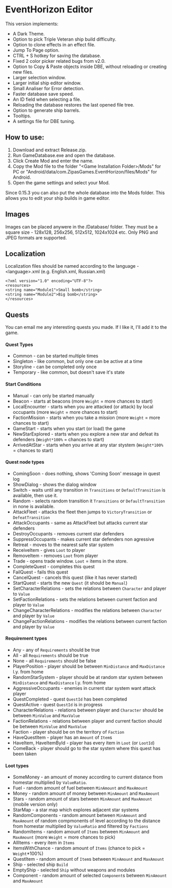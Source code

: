 # EventHorizon Editor

This version implements:

- A Dark Theme.
- Option to pick Triple Veteran ship build difficulty.
- Option to clone effects in an effect file.
- Jump To Page option.
- CTRL + S hotkey for saving the database.
- Fixed 2 color picker related bugs from v2.0.
- Option to Copy & Paste objects inside DBE, without reloading or creating new files.
- Larger selection window.
- Larger initial ship editor window.
- Small Analiser for Error detection.
- Faster database save speed.
- An ID field when selecting a file.
- Reloading the database restores the last opened file tree.
- Option to generate ship barrels.
- Tooltips.
- A settings file for DBE tuning.

## How to use:

1. Download and extract Release.zip.
2. Run GameDatabase.exe and open the database.
3. Click Create Mod and enter the name.
4. Copy the Mod file to the folder "\<Game Installation Folder\>/Mods" for PC or "Android/data/com.ZipasGames.EventHorizon/files/Mods" for Android.
5. Open the game settings and select your Mod.

Since 0.15.3 you can also put the whole database into the Mods folder. This allows you to edit your ship builds in game editor.

## Images

Images can be placed anywere in the /Database/ folder. They must be a square size - 128x128, 256x256, 512x512, 1024x1024 etc. Only PNG and JPEG formats are supported.

## Localization

Localization files should be named according to the language - \<language\>.xml (e.g. English.xml, Russian.xml)

```
<?xml version="1.0" encoding="UTF-8"?>
<resources>
<string name="Module1">Small bomb</string>
<string name="Module2">Big bomb</string>
</resources>
```

## Quests

You can email me any interesting quests you made. If I like it, I'll add it to the game.

#### Quest Types
* Common - can be started multiple times
* Singleton - like common, but only one can be active at a time
* Storyline - can be completed only once
* Temporary - like common, but doesn't save it's state

#### Start Conditions
* Manual - can only be started manually
* Beacon - starts at beacons (more `Weight` = more chances to start)
* LocalEncounter - starts when you are attacked (or attack) by local occupants (more `Weight` = more chances to start)
* FactionMission - starts when you take a mission (more `Weight` = more chances to start)
* GameStart - starts when you start (or load) the game
* NewStarExplored - starts when you explore a new star and defeat its defenders (`Weight*100%` = chances to start)
* ArrivedAtStar - starts when you arrive at any star stystem (`Weight*100%` = chances to start)

#### Quest node types
* ComingSoon - does nothing, shows 'Coming Soon' message in quest log
* ShowDialog - shows the dialog window
* Switch - waits until any transition in `Transitions` or `DefaultTransition` is available, then use it.
* Random - selects random transition it `Transitions` or `DefaultTransition` in none is available.
* AttackFleet - attacks the fleet then jumps to `VictoryTransition` or `DefeatTransition`
* AttackOccupants - same as AttackFleet but attacks current star defenders
* DestroyOccupants - removes current star defenders
* SuppressOccupants - makes current star defenders non agressive
* Retreat - moves to the nearest safe star system
* ReceiveItem - gives `Loot` to player
* RemoveItem - removes `Loot` from player
* Trade - opens trade window. `Loot` = items in the store.
* CompleteQuest - completes this quest
* FailQuest - fails this quest
* CancelQuest - cancels this quest (like it has never started)
* StartQuest - starts the new `Quest` (it should be `Manual`)
* SetCharacterRelations - sets the relations between `Character` and player to `Value`
* SetFactionRelations - sets the relations between current faction and player to `Value`
* ChangeCharacterRelations - modifies the relations between `Character` and player by `Value`
* ChangeFactionRelations - modifies the relations between current faction and player by `Value`

#### Requirement types
* Any - any of `Requirements` should be true
* All - all `Requirements` should be true
* None - all `Requirements` should be false
* PlayerPosition - player should be between `MinDistance` and `MaxDistance` l.y. from home
* RandomStarSystem - player should be at random star system between `MinDistance` and `MaxDistance` l.y. from home
* AggressiveOccupants - enemies in current star system want attack player
* QuestCompleted - quest `QuestId` has been completed
* QuestActive - quest `QuestId` is in progress
* CharacterRelations - relations between player and `Character` should be between `MinValue` and `MaxValue`
* FactionRelations - relations between player and current faction should be between `MinValue` and `MaxValue`
* Faction - player should be on the territory of `Faction`
* HaveQuestItem - player has an `Amount` of `Item`s
* HaveItem, HaveItemById - player has every item in `Loot` (or `LootId`)
* ComeBack - player should go to the star system where this quest has been taken

#### Loot types
* SomeMoney - an amount of money according to current distance from homestar multiplied by `ValueRatio`.
* Fuel - random amount of fuel between `MinAmount` and `MaxAmount`
* Money - random amount of money between `MinAmount` and `MaxAmount`
* Stars - random amount of stars between `MinAmount` and `MaxAmount` (mobile version only)
* StarMap - a star map which explores adjacent star systems
* RandomComponents - random amount between `MinAmount` and `MaxAmount` of random compmonents of level according to the distance from homestar multiplied by `ValueRatio` and filtered by `Factions`
* RandomItems - random amount of `Items` between `MinAmount` and `MaxAmount` (more `Weight` = more chances to pick)
* AllItems - every item in `Items`
* ItemsWithChance - random amount of `Items` (chance to pick = `Weight`*100%)
* QuestItem - random amount of `Item`s between `MinAmount` and `MaxAmount`
* Ship - selected ship `Build`
* EmptyShip - selected `Ship` without weapons and modules
* Component - random amount of selected `Component`s between `MinAmount` and `MaxAmount`
